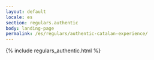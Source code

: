 ```yaml
---
layout: default
locale: es
section: regulars.authentic
body: landing-page
permalink: /es/regulars/authentic-catalan-experience/
---
```


{% include regulars_authentic.html %}
